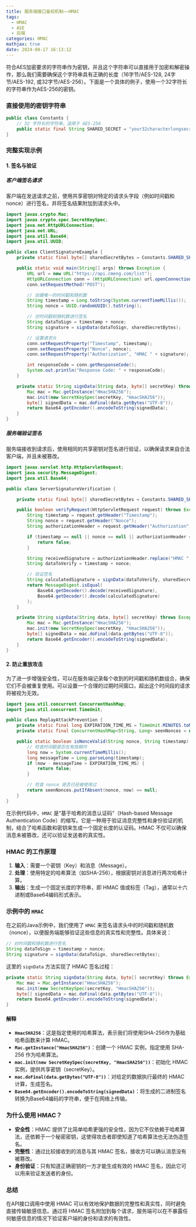 ```yaml
---
title: 服务端接口鉴权机制——HMAC
tags: 
  - HMAC
  - ASE
  - 后端
categories: HMAC
mathjax: true
date: 2024-08-17 16:13:12
---
```



符合AES加密要求的字符串作为密钥，并且这个字符串可以直接用于加密和解密操作，那么我们需要确保这个字符串具有正确的长度（16字节/AES-128, 24字节/AES-192, 或32字节/AES-256）。下面是一个具体的例子，使用一个32字符长的字符串作为AES-256的密钥。

### 直接使用的密钥字符串

```java
public class Constants {
    // 32 字符长的字符串，适用于 AES-256
    public static final String SHARED_SECRET = "your32characterlongsecretkey";
}
```

### 完整实现示例

#### 1. **签名与验证**

##### 客户端签名请求

客户端在发送请求之前，使用共享密钥对特定的请求头字段（例如时间戳和nonce）进行签名，并将签名结果附加到请求头中。

```java
import javax.crypto.Mac;
import javax.crypto.spec.SecretKeySpec;
import java.net.HttpURLConnection;
import java.net.URL;
import java.util.Base64;
import java.util.UUID;

public class ClientSignatureExample {
    private static final byte[] sharedSecretBytes = Constants.SHARED_SECRET.getBytes("UTF-8");

    public static void main(String[] args) throws Exception {
        URL url = new URL("https://api.cmeng.com/list");
        HttpURLConnection conn = (HttpURLConnection) url.openConnection();
        conn.setRequestMethod("POST");

        // 创建唯一的时间戳和随机数
        String timestamp = Long.toString(System.currentTimeMillis());
        String nonce = UUID.randomUUID().toString();

        // 对时间戳和随机数进行签名
        String dataToSign = timestamp + nonce;
        String signature = signData(dataToSign, sharedSecretBytes);

        // 设置请求头
        conn.setRequestProperty("Timestamp", timestamp);
        conn.setRequestProperty("Nonce", nonce);
        conn.setRequestProperty("Authorization", "HMAC " + signature);

        int responseCode = conn.getResponseCode();
        System.out.println("Response Code: " + responseCode);
    }

    private static String signData(String data, byte[] secretKey) throws Exception {
        Mac mac = Mac.getInstance("HmacSHA256");
        mac.init(new SecretKeySpec(secretKey, "HmacSHA256"));
        byte[] signedData = mac.doFinal(data.getBytes("UTF-8"));
        return Base64.getEncoder().encodeToString(signedData);
    }
}
```

##### 服务端验证签名

服务端接收到请求后，使用相同的共享密钥对签名进行验证，以确保请求来自合法客户端，并且未被篡改。

```java
import javax.servlet.http.HttpServletRequest;
import java.security.MessageDigest;
import java.util.Base64;

public class ServerSignatureVerification {

    private static final byte[] sharedSecretBytes = Constants.SHARED_SECRET.getBytes("UTF-8");

    public boolean verifyRequest(HttpServletRequest request) throws Exception {
        String timestamp = request.getHeader("Timestamp");
        String nonce = request.getHeader("Nonce");
        String authorizationHeader = request.getHeader("Authorization");

        if (timestamp == null || nonce == null || authorizationHeader == null) {
            return false;
        }

        String receivedSignature = authorizationHeader.replace("HMAC ", "");
        String dataToVerify = timestamp + nonce;

        // 验证签名
        String calculatedSignature = signData(dataToVerify, sharedSecretBytes);
        return MessageDigest.isEqual(
            Base64.getDecoder().decode(receivedSignature),
            Base64.getDecoder().decode(calculatedSignature)
        );
    }

    private String signData(String data, byte[] secretKey) throws Exception {
        Mac mac = Mac.getInstance("HmacSHA256");
        mac.init(new SecretKeySpec(secretKey, "HmacSHA256"));
        byte[] signedData = mac.doFinal(data.getBytes("UTF-8"));
        return Base64.getEncoder().encodeToString(signedData);
    }
}
```

#### 2. **防止重放攻击**

为了进一步增强安全性，可以在服务端记录每个收到的时间戳和随机数组合，确保它们不会被重复使用。可以设置一个合理的过期时间窗口，超出这个时间段的请求将被视为无效。

```java
import java.util.concurrent.ConcurrentHashMap;
import java.util.concurrent.TimeUnit;

public class ReplayAttackPrevention {
    private static final long EXPIRATION_TIME_MS = TimeUnit.MINUTES.toMillis(5);
    private static final ConcurrentHashMap<String, Long> seenNonces = new ConcurrentHashMap<>();

    public static boolean isNonceValid(String nonce, String timestamp) {
        // 检查时间戳是否在有效期内
        long now = System.currentTimeMillis();
        long messageTime = Long.parseLong(timestamp);
        if (now - messageTime > EXPIRATION_TIME_MS) {
            return false;
        }

        // 检查 nonce 是否已经被使用过
        return seenNonces.putIfAbsent(nonce, now) == null;
    }
}
```

在示例代码中，`HMAC` 是“基于哈希的消息认证码”（Hash-based Message Authentication Code）的缩写。它是一种用于验证消息完整性和身份验证的机制，结合了哈希函数和密钥来生成一个固定长度的认证码。HMAC 不仅可以确保消息未被篡改，还可以验证发送者的真实性。

### HMAC 的工作原理

1. **输入**：需要一个密钥（Key）和消息（Message）。
2. **处理**：使用特定的哈希算法（如SHA-256），根据密钥对消息进行两次哈希计算。
3. **输出**：生成一个固定长度的字符串，即 HMAC 值或标签（Tag），通常以十六进制或Base64编码形式表示。

### 示例中的 `HMAC`

在之前的Java示例中，我们使用了 `HMAC` 来签名请求头中的时间戳和随机数（nonce），以便服务端能够验证这些信息的真实性和完整性。具体来说：

```java
// 对时间戳和随机数进行签名
String dataToSign = timestamp + nonce;
String signature = signData(dataToSign, sharedSecretBytes);
```

这里的 `signData` 方法实现了 HMAC 签名过程：

```java
private static String signData(String data, byte[] secretKey) throws Exception {
    Mac mac = Mac.getInstance("HmacSHA256");
    mac.init(new SecretKeySpec(secretKey, "HmacSHA256"));
    byte[] signedData = mac.doFinal(data.getBytes("UTF-8"));
    return Base64.getEncoder().encodeToString(signedData);
}
```

#### 解释

- **`HmacSHA256`**：这是指定使用的哈希算法，表示我们将使用SHA-256作为基础哈希函数来计算 HMAC。
- **`Mac.getInstance("HmacSHA256")`**：创建一个 HMAC 实例，指定使用 SHA-256 作为哈希算法。
- **`mac.init(new SecretKeySpec(secretKey, "HmacSHA256"))`**：初始化 HMAC 实例，提供共享密钥（secretKey）。
- **`mac.doFinal(data.getBytes("UTF-8"))`**：对给定的数据执行最终的 HMAC 计算，生成签名。
- **`Base64.getEncoder().encodeToString(signedData)`**：将生成的二进制签名转换为Base64编码的字符串，便于在网络上传输。

### 为什么使用 HMAC？

- **安全性**：HMAC 提供了比简单哈希更强的安全性，因为它不仅依赖于哈希算法，还依赖于一个秘密密钥，这使得攻击者即使知道了哈希算法也无法伪造签名。
- **完整性**：通过比较接收到的消息与其 HMAC 签名，接收方可以确认消息没有被篡改。
- **身份验证**：只有知道正确密钥的一方才能生成有效的 HMAC 签名，因此它可以用来验证发送者的身份。

### 总结

在API接口调用中使用 HMAC 可以有效地保护数据的完整性和真实性，同时避免直接传输敏感信息。通过将 HMAC 签名附加到每个请求，服务端可以在不暴露任何敏感信息的情况下验证客户端的身份和请求的有效性。